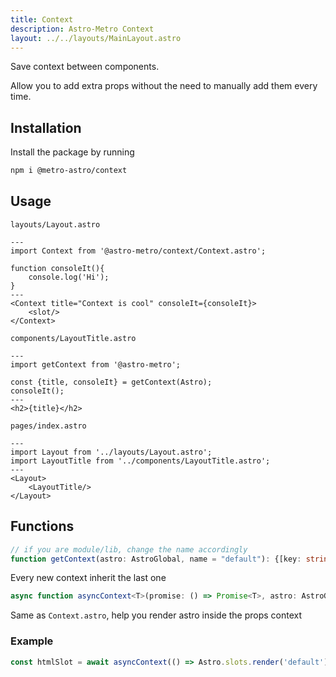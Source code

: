 ```yaml
---
title: Context
description: Astro-Metro Context
layout: ../../layouts/MainLayout.astro
---
```

Save context between components.

Allow you to add extra props without the need to manually add them every time.

## Installation
Install the package by running
```bash
npm i @metro-astro/context
```

## Usage

`layouts/Layout.astro`
```astro
---
import Context from '@astro-metro/context/Context.astro';

function consoleIt(){
    console.log('Hi');
}
---
<Context title="Context is cool" consoleIt={consoleIt}>
    <slot/>
</Context>
```

`components/LayoutTitle.astro`
```astro
---
import getContext from '@astro-metro';

const {title, consoleIt} = getContext(Astro);
consoleIt();
---
<h2>{title}</h2>
```

`pages/index.astro`

```astro
---
import Layout from '../layouts/Layout.astro';
import LayoutTitle from '../components/LayoutTitle.astro';
---
<Layout>
    <LayoutTitle/>
</Layout>
```

## Functions

```ts
// if you are module/lib, change the name accordingly
function getContext(astro: AstroGlobal, name = "default"): {[key: string]: any}
```

Every new context inherit the last one


```ts
async function asyncContext<T>(promise: () => Promise<T>, astro: AstroGlobal, { name = "default", context = astro.props}): Promise<T>
```

Same as `Context.astro`, help you render astro inside the props context

### Example

```ts
const htmlSlot = await asyncContext(() => Astro.slots.render('default'), Astro, {name: "default"});
```

